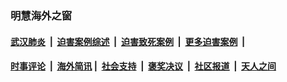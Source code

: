 
### 明慧海外之窗

####  [武汉肺炎](indexes/365.md?t=05160201) &nbsp;|&nbsp;  [迫害案例综述](indexes/328.md?t=05160201) &nbsp;|&nbsp; [迫害致死案例](indexes/277.md?t=05160201)  &nbsp;|&nbsp; [更多迫害案例](indexes/81.md?t=05160201)  &nbsp;|&nbsp; 
####  [时事评论](indexes/19.md?t=05160201) &nbsp;|&nbsp; [海外简讯](indexes/245.md?t=05160201)&nbsp;|&nbsp;  [社会支持](indexes/140.md?t=05160201) &nbsp;|&nbsp; [褒奖决议](indexes/282.md?t=05160201) &nbsp;|&nbsp; [社区报道](indexes/91.md?t=05160201)  &nbsp;|&nbsp; [天人之间](indexes/78.md?t=05160201) 

